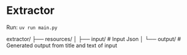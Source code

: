 # Extractor

Run: `uv run main.py`

extractor/
├── resources/
│   ├── input/                # Input Json
│   └── output/               # Generated output from title and text of input
